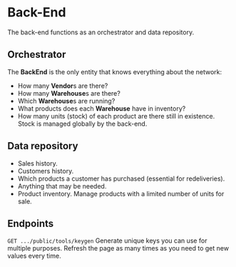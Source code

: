 # Back-End

The back-end functions as an orchestrator and data repository.

## Orchestrator

The **BackEnd** is the only entity that knows everything about the network:

  * How many **Vendor**s are there?
  * How many **Warehouse**s are there?
  * Which **Warehouse**s are running?
  * What products does each **Warehouse** have in inventory?
  * How many units (stock) of each product are there still in existence. Stock is managed globally by the back-end.

## Data repository

  * Sales history.
  * Customers history.
  * Which products a customer has purchased (essential for redeliveries).
  * Anything that may be needed.
  * Product inventory. Manage products with a limited number of units for sale.

## Endpoints

`GET .../public/tools/keygen`
Generate unique keys you can use for multiple purposes. Refresh the page as many times as you need to get new values every time.

